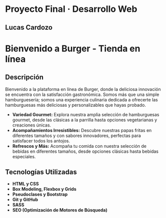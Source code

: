# Proyecto Final · Desarrollo Web
## Lucas Cardozo

# Bienvenido a Burger - Tienda en línea

## Descripción
<p>Bienvenido a la plataforma en línea de Burger, donde la deliciosa innovación se encuentra con la satisfacción gastronómica. Somos más que una simple hamburguesería; somos una experiencia culinaria dedicada a ofrecerte las hamburguesas más deliciosas y personalizables que hayas probado.</p>

- **Variedad Gourmet:** Explora nuestra amplia selección de hamburguesas gourmet, desde las clásicas a la parrilla hasta opciones vegetarianas y creaciones únicas.
- **Acompañamientos Irresistibles:** Descubre nuestras papas fritas en diferentes tamaños y con sabores innovadores, perfectas para satisfacer todos los antojos.
- **Refrescos y Más:** Acompaña tu comida con nuestra selección de bebidas en diferentes tamaños, desde opciones clásicas hasta bebidas especiales.

## Tecnologías Utilizadas
- **HTML y CSS**
- **Box Modeling, Flexbox y Grids**
- **Pseudoclases y Bootstrap**
- **Git y GitHub**
- **SASS**
- **SEO (Optimización de Motores de Búsqueda)**